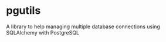 # pgutils
A library to help managing multiple database connections using SQLAlchemy with PostgreSQL
